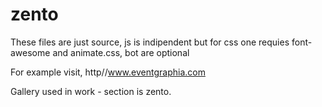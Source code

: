 # zento

These files are just source, js is indipendent but for css one requies font-awesome and animate.css, bot are optional

For example visit, http//www.eventgraphia.com

Gallery used in work - section is zento.
